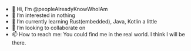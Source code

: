 - 👋 Hi, I’m @peopleAlreadyKnowWhoIAm
- 👀 I’m interested in nothing
- 🌱 I’m currently learning Rust(embedded), Java, Kotlin a little
- 💞️ I’m looking to collaborate on 
- 📫 How to reach me: You could find me in the real world. I think I will be there.
